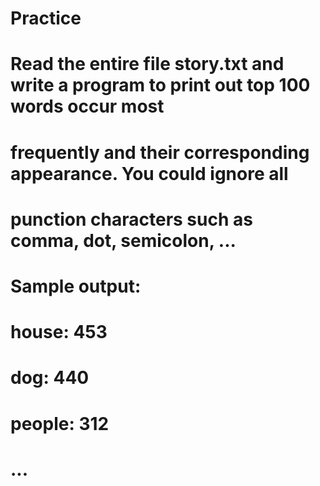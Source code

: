 # Practice

# Read the entire file story.txt and write a program to print out top 100 words occur most
# frequently and their corresponding appearance. You could ignore all
# punction characters such as comma, dot, semicolon, ...
# Sample output:
# house: 453
# dog: 440
# people: 312
# ...

